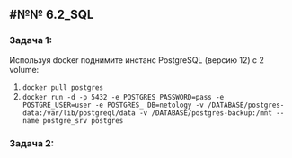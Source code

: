 #№№ 6.2_SQL
--------------------------------------------------------------------
### Задача 1: </br>
Используя docker поднимите инстанс PostgreSQL (версию 12) c 2 volume: </br>
1) `docker pull postgres` </br>
2) `docker run -d -p 5432 -e POSTGRES_PASSWORD=pass -e POSTGRE_USER=user -e POSTGRES_ DB=netology -v /DATABASE/postgres-data:/var/lib/postgreql/data -v /DATABASE/postgres-backup:/mnt --name postgre_srv postgres` </br>

### Задача 2: </br>
